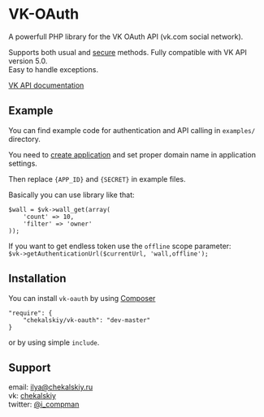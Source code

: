 # VK-OAuth #
A powerfull PHP library for the VK OAuth API (vk.com social network).

Supports both usual and [secure](https://vk.com/dev/secure) methods. Fully compatible with VK API version 5.0.  
Easy to handle exceptions.

[VK API documentation](https://vk.com/dev)

## Example ##
You can find example code for authentication and API calling in `examples/` directory.

You need to [create application](https://vk.com/editapp?act=create) and set proper domain name in application settings.

Then replace `{APP_ID}` and `{SECRET}` in example files.


Basically you can use library like that:

```
$wall = $vk->wall_get(array(
    'count' => 10,
    'filter' => 'owner'
));
```

If you want to get endless token use the `offline` scope parameter:  
`$vk->getAuthenticationUrl($currentUrl, 'wall,offline');`

## Installation ##
You can install `vk-oauth` by using [Composer](http://getcomposer.org/)
```
"require": {
    "chekalskiy/vk-oauth": "dev-master"
}
```
  
or by using simple `include`.

## Support ##
email: <ilya@chekalskiy.ru>  
vk: [chekalskiy](https://vk.com/chekalskiy)  
twitter: [@i_compman](https://twitter.com/i_compman)